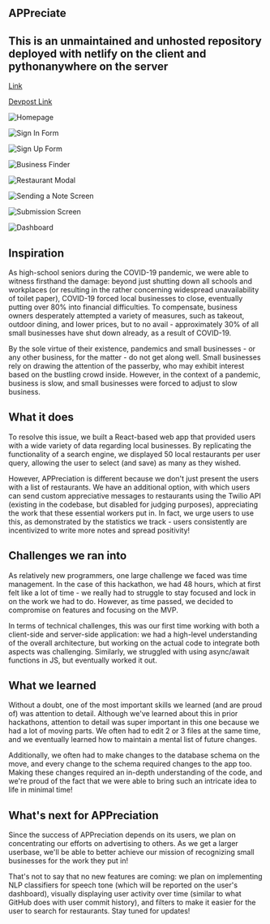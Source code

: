 ## APPreciate

## This is an unmaintained and unhosted repository deployed with netlify on the client and pythonanywhere on the server

[Link](apppreciate.netlify.app/)

[Devpost Link](https://devpost.com/software/appreciation)

![Homepage](https://challengepost-s3-challengepost.netdna-ssl.com/photos/production/software_photos/001/468/798/datas/gallery.jpg)

![Sign In Form](https://challengepost-s3-challengepost.netdna-ssl.com/photos/production/software_photos/001/468/799/datas/gallery.jpg)

![Sign Up Form](https://challengepost-s3-challengepost.netdna-ssl.com/photos/production/software_photos/001/468/800/datas/gallery.jpg)

![Business Finder](https://challengepost-s3-challengepost.netdna-ssl.com/photos/production/software_photos/001/468/809/datas/gallery.jpg)

![Restaurant Modal](https://challengepost-s3-challengepost.netdna-ssl.com/photos/production/software_photos/001/468/810/datas/gallery.jpg)

![Sending a Note Screen](https://challengepost-s3-challengepost.netdna-ssl.com/photos/production/software_photos/001/468/807/datas/gallery.jpg)

![Submission Screen](https://challengepost-s3-challengepost.netdna-ssl.com/photos/production/software_photos/001/468/847/datas/gallery.jpg)

![Dashboard](https://challengepost-s3-challengepost.netdna-ssl.com/photos/production/software_photos/001/468/846/datas/gallery.jpg)

## Inspiration

As high-school seniors during the COVID-19 pandemic, we were able to witness firsthand the damage: beyond just shutting down all schools and workplaces (or resulting in the rather concerning widespread unavailability of toilet paper), COVID-19 forced local businesses to close, eventually putting over 80% into financial difficulties. To compensate, business owners desperately attempted a variety of measures, such as takeout, outdoor dining, and lower prices, but to no avail - approximately 30% of all small businesses have shut down already, as a result of COVID-19.

By the sole virtue of their existence, pandemics and small businesses - or any other business, for the matter - do not get along well. Small businesses rely on drawing the attention of the passerby, who may exhibit interest based on the bustling crowd inside. However, in the context of a pandemic, business is slow, and small businesses were forced to adjust to slow business.

## What it does

To resolve this issue, we built a React-based web app that provided users with a wide variety of data regarding local businesses. By replicating the functionality of a search engine, we displayed 50 local restaurants per user query, allowing the user to select (and save) as many as they wished.

However, APPreciation is different because we don't just present the users with a list of restaurants. We have an additional option, with which users can send custom appreciative messages to restaurants using the Twilio API (existing in the codebase, but disabled for judging purposes), appreciating the work that these essential workers put in. In fact, we urge users to use this, as demonstrated by the statistics we track - users consistently are incentivized to write more notes and spread positivity!

## Challenges we ran into

As relatively new programmers, one large challenge we faced was time management. In the case of this hackathon, we had 48 hours, which at first felt like a lot of time - we really had to struggle to stay focused and lock in on the work we had to do. However, as time passed, we decided to compromise on features and focusing on the MVP.

In terms of technical challenges, this was our first time working with both a client-side and server-side application: we had a high-level understanding of the overall architecture, but working on the actual code to integrate both aspects was challenging. Similarly, we struggled with using async/await functions in JS, but eventually worked it out.

## What we learned

Without a doubt, one of the most important skills we learned (and are proud of) was attention to detail. Although we've learned about this in prior hackathons, attention to detail was super important in this one because we had a lot of moving parts. We often had to edit 2 or 3 files at the same time, and we eventually learned how to maintain a mental list of future changes.

Additionally, we often had to make changes to the database schema on the move, and every change to the schema required changes to the app too. Making these changes required an in-depth understanding of the code, and we're proud of the fact that we were able to bring such an intricate idea to life in minimal time!

## What's next for APPreciation

Since the success of APPreciation depends on its users, we plan on concentrating our efforts on advertising to others. As we get a larger userbase, we'll be able to better achieve our mission of recognizing small businesses for the work they put in!

That's not to say that no new features are coming: we plan on implementing NLP classifiers for speech tone (which will be reported on the user's dashboard), visually displaying user activity over time (similar to what GitHub does with user commit history), and filters to make it easier for the user to search for restaurants. Stay tuned for updates!
